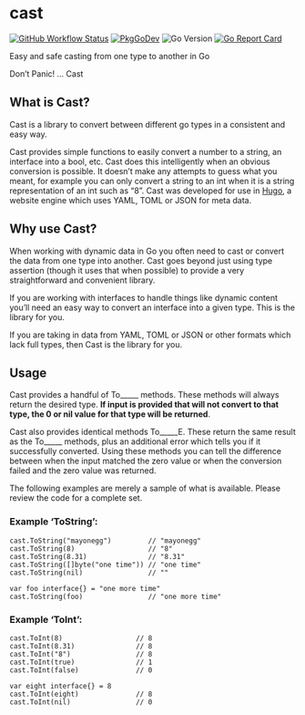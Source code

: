 # cast

[![GitHub Workflow Status](https://img.shields.io/github/actions/workflow/status/spf13/cast/test.yaml?branch=master&style=flat-square)](https://github.com/spf13/cast/actions/workflows/test.yaml)
[![PkgGoDev](https://pkg.go.dev/badge/mod/github.com/spf13/cast)](https://pkg.go.dev/mod/github.com/spf13/cast)
![Go Version](https://img.shields.io/badge/go%20version-%3E=1.16-61CFDD.svg?style=flat-square)
[![Go Report Card](https://goreportcard.com/badge/github.com/spf13/cast?style=flat-square)](https://goreportcard.com/report/github.com/spf13/cast)

Easy and safe casting from one type to another in Go

Don’t Panic! ... Cast

## What is Cast?

Cast is a library to convert between different go types in a consistent and easy way.

Cast provides simple functions to easily convert a number to a string, an
interface into a bool, etc. Cast does this intelligently when an obvious
conversion is possible. It doesn’t make any attempts to guess what you meant,
for example you can only convert a string to an int when it is a string
representation of an int such as “8”. Cast was developed for use in
[Hugo](https://gohugo.io), a website engine which uses YAML, TOML or JSON
for meta data.

## Why use Cast?

When working with dynamic data in Go you often need to cast or convert the data
from one type into another. Cast goes beyond just using type assertion (though
it uses that when possible) to provide a very straightforward and convenient
library.

If you are working with interfaces to handle things like dynamic content
you’ll need an easy way to convert an interface into a given type. This
is the library for you.

If you are taking in data from YAML, TOML or JSON or other formats which lack
full types, then Cast is the library for you.

## Usage

Cast provides a handful of To_____ methods. These methods will always return
the desired type. **If input is provided that will not convert to that type, the
0 or nil value for that type will be returned**.

Cast also provides identical methods To_____E. These return the same result as
the To_____ methods, plus an additional error which tells you if it successfully
converted. Using these methods you can tell the difference between when the
input matched the zero value or when the conversion failed and the zero value
was returned.

The following examples are merely a sample of what is available. Please review
the code for a complete set.

### Example ‘ToString’:

    cast.ToString("mayonegg")         // "mayonegg"
    cast.ToString(8)                  // "8"
    cast.ToString(8.31)               // "8.31"
    cast.ToString([]byte("one time")) // "one time"
    cast.ToString(nil)                // ""

	var foo interface{} = "one more time"
    cast.ToString(foo)                // "one more time"


### Example ‘ToInt’:

    cast.ToInt(8)                  // 8
    cast.ToInt(8.31)               // 8
    cast.ToInt("8")                // 8
    cast.ToInt(true)               // 1
    cast.ToInt(false)              // 0

	var eight interface{} = 8
    cast.ToInt(eight)              // 8
    cast.ToInt(nil)                // 0
